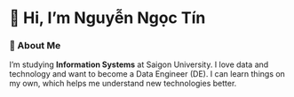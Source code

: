 # 👋 Hi, I’m Nguyễn Ngọc Tín
### 🚀 About Me
I’m studying **Information Systems** at Saigon University. I love data and technology and want to become a Data Engineer (DE). I can learn things on my own, which helps me understand new technologies better.
<!---
ngoctinn/ngoctinn is a ✨ special ✨ repository because its `README.md` (this file) appears on your GitHub profile.
You can click the Preview link to take a look at your changes.
--->
